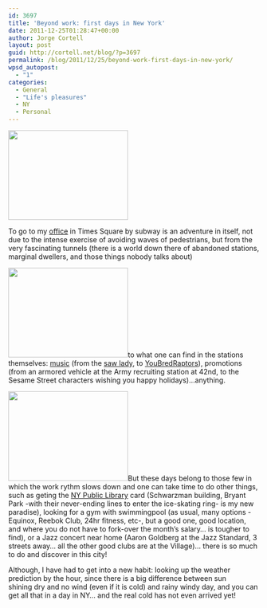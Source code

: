 ```yaml
---
id: 3697
title: 'Beyond work: first days in New York'
date: 2011-12-25T01:28:47+00:00
author: Jorge Cortell
layout: post
guid: http://cortell.net/blog/?p=3697
permalink: /blog/2011/12/25/beyond-work-first-days-in-new-york/
wpsd_autopost:
  - "1"
categories:
  - General
  - "Life's pleasures"
  - NY
  - Personal
---
```

<img class="aligncenter" title="Times Square" src="http://farm8.staticflickr.com/7032/6524135099_5490c37587_m.jpg" alt="" width="240" height="180" />

To go to my <a title="Office" href="http://www.kanteron.com/blog/kanteron/2011/12/kanteron-systems-new-office-in-times-square-new-york/" target="_blank">office</a> in Times Square by subway is an adventure in itself, not due to the intense exercise of avoiding waves of pedestrians, but from the very fascinating tunnels (there is a world down there of abandoned stations, marginal dwellers, and those things nobody talks about)

<img class="aligncenter" title="42St Subway tunnel" src="http://farm8.staticflickr.com/7152/6524134981_59166469ed_m.jpg" alt="" width="240" height="180" />to what one can find in the stations themselves: <a title="http://www.mta.info/mta/aft/muny/" href="http://www.mta.info/mta/aft/muny/" target="_blank">music</a> (from the <a title="http://www.sawlady.com/" href="http://www.sawlady.com/" target="_blank">saw lady</a>, to <a title="YBR" href="http://youbredraptors.com/" target="_blank">YouBredRaptors</a>), promotions (from an armored vehicle at the Army recruiting station at 42nd, to the Sesame Street characters wishing you happy holidays)&#8230;anything.

<img class="aligncenter" title="Sesame Street characters" src="http://farm8.staticflickr.com/7169/6524135055_3f5e3c1d61_m.jpg" alt="" width="240" height="180" />But these days belong to those few in which the work rythm slows down and one can take time to do other things, such as geting the <a title="http://www.nypl.org/" href="http://www.nypl.org/" target="_blank">NY Public Library</a> card (Schwarzman building, Bryant Park -with their never-ending lines to enter the ice-skating ring- is my new paradise), looking for a gym with swimmingpool (as usual, many options -Equinox, Reebok Club, 24hr fitness, etc-, but a good one, good location, and where you do not have to fork-over the month&#8217;s salary&#8230; is tougher to find), or a Jazz concert near home (Aaron Goldberg at the Jazz Standard, 3 streets away&#8230; all the other good clubs are at the Village)&#8230; there is so much to do and discover in this city!

Although, I have had to get into a new habit: looking up the weather prediction by the hour, since there is a big difference between sun shining dry and no wind (even if it is cold) and rainy windy day, and you can get all that in a day in NY&#8230; and the real cold has not even arrived yet!